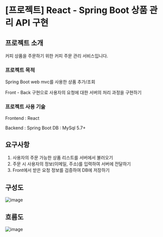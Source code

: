 # [프로젝트] React - Spring Boot 상품 관리 API 구현
## 프로젝트 소개
커피 상품을 주문하기 위한 커피 주문 관리 서비스입니다.
### 프로젝트 목적
Spring Boot web mvc를 사용한 상품 추가/조회

Front - Back 구현으로 사용자의 요청에 대한 서버의 처리 과정을 구현하기
### 프로젝트 사용 기술
Frontend : React

Backend : Spring Boot
DB : MySql 5.7+


## 요구사항
1. 사용자의 주문 가능한 상품 리스트를 서버에서 불러오기
2. 주문 시 사용자의 정보(이메일, 주소)를 입력하여 서버에 전달하기
3. Front에서 받은 요청 정보를 검증하여 DB에 저장하기

## 구성도
![image](https://user-images.githubusercontent.com/22016754/135780211-4e5554d7-9994-4c49-94fb-53ee0f3776ed.png)


## 흐름도
![image](https://user-images.githubusercontent.com/22016754/135780260-a60b86d9-edbb-4d6e-9db8-a607f73d9737.png)
